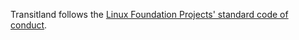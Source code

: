Transitland follows the [Linux Foundation Projects' standard code of conduct](https://lfprojects.org/policies/code-of-conduct/).
